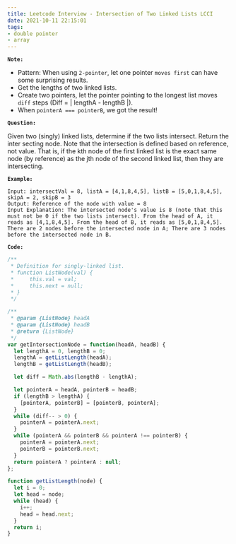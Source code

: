 ```yaml
---
title: Leetcode Interview - Intersection of Two Linked Lists LCCI
date: 2021-10-11 22:15:01
tags:
- double pointer
- array
---
```

**`Note:`**
- Pattern: When using `2-pointer`, let one pointer `moves first` can have some surprising results.
- Get the lengths of two linked lists.
- Create two pointers, let the pointer pointing to the longest list moves `diff` steps (Diff = | lengthA - lengthB |).
- When `pointerA === pointerB`, we got the result!


**`Question:`**

Given two (singly) linked lists, determine if the two lists intersect. Return the inter­ secting node. Note that the intersection is defined based on reference, not value. That is, if the kth node of the first linked list is the exact same node (by reference) as the jth node of the second linked list, then they are intersecting.

**`Example:`**
```
Input: intersectVal = 8, listA = [4,1,8,4,5], listB = [5,0,1,8,4,5], skipA = 2, skipB = 3
Output: Reference of the node with value = 8
Input Explanation: The intersected node's value is 8 (note that this must not be 0 if the two lists intersect). From the head of A, it reads as [4,1,8,4,5]. From the head of B, it reads as [5,0,1,8,4,5]. There are 2 nodes before the intersected node in A; There are 3 nodes before the intersected node in B.
```

**`Code:`**
```javascript
/**
 * Definition for singly-linked list.
 * function ListNode(val) {
 *     this.val = val;
 *     this.next = null;
 * }
 */

/**
 * @param {ListNode} headA
 * @param {ListNode} headB
 * @return {ListNode}
 */
var getIntersectionNode = function(headA, headB) {
  let lengthA = 0, lengthB = 0;
  lengthA = getListLength(headA);
  lengthB = getListLength(headB);

  let diff = Math.abs(lengthB - lengthA);

  let pointerA = headA, pointerB = headB;
  if (lengthB > lengthA) {
    [pointerA, pointerB] = [pointerB, pointerA];
  }
  while (diff-- > 0) {
    pointerA = pointerA.next;
  }
  while (pointerA && pointerB && pointerA !== pointerB) {
    pointerA = pointerA.next;
    pointerB = pointerB.next;
  }
  return pointerA ? pointerA : null;
};

function getListLength(node) {
  let i = 0;
  let head = node;
  while (head) {
    i++;
    head = head.next;
  }
  return i;
}
```